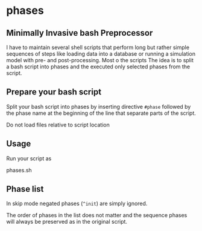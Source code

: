 # phases
## Minimally Invasive bash Preprocessor

I have to maintain several shell scripts that perform long but rather simple sequences of steps like loading data into a database or running a simulation model with pre- and post-processing.  Most o the scripts The idea is to split a bash script into phases and the executed
only selected phases from the script.  

## Prepare your bash script

Split your bash script into phases by inserting directive ```#phase```
followed by the phase name at the beginning of the line that
separate parts of the script.  

Do not load files relative to script location

## Usage

Run your script as

  phases.sh

## Phase list

In skip mode negated phases (```^init```) are simply ignored.

The order of phases in the list does not matter and the sequence phases will always be preserved as in the original script.
